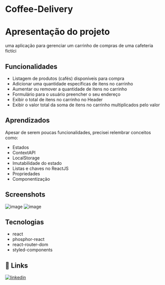 # Coffee-Delivery

# Apresentação do projeto
uma aplicação para gerenciar um carrinho de compras de uma cafeteria fictíci

## Funcionalidades

- Listagem de produtos (cafés) disponíveis para compra
- Adicionar uma quantidade específicas de itens no carrinho
- Aumentar ou remover a quantidade de itens no carrinho
- Formulário para o usuário preencher o seu endereço
- Exibir o total de itens no carrinho no Header
- Exibir o valor total da soma de itens no carrinho multiplicados pelo valor

## Aprendizados

Apesar de serem poucas funcionalidades, precisei relembrar conceitos como:

- Estados
- ContextAPI
- LocalStorage
- Imutabilidade do estado
- Listas e chaves no ReactJS
- Propriedades
- Componentização

## Screenshots

![image](https://github.com/DouglasPortoo/Coffe-Delivery-2.0/assets/129231898/f091c686-5d39-4b1f-80ef-52d51cb9f2b3)
![image](https://github.com/DouglasPortoo/Coffe-Delivery-2.0/assets/129231898/715acb39-ef6a-4846-a173-be6f8936565b)



## Tecnologias

- react
- phosphor-react
- react-router-dom
- styled-components

## 🔗 Links

[![linkedin](https://img.shields.io/badge/linkedin-0A66C2?style=for-the-badge&logo=linkedin&logoColor=white)](https://www.linkedin.com/in/douglasportoo/)


